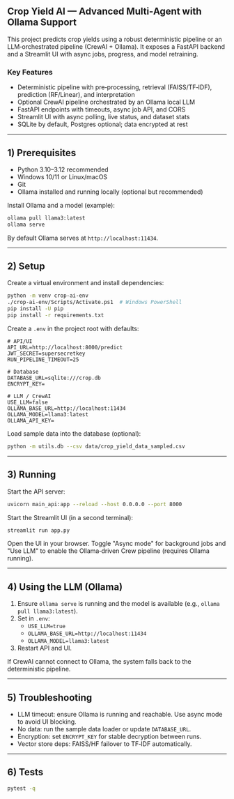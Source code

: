 ## Crop Yield AI — Advanced Multi‑Agent with Ollama Support

This project predicts crop yields using a robust deterministic pipeline or an LLM‑orchestrated pipeline (CrewAI + Ollama). It exposes a FastAPI backend and a Streamlit UI with async jobs, progress, and model retraining.

### Key Features
- Deterministic pipeline with pre‑processing, retrieval (FAISS/TF‑IDF), prediction (RF/Linear), and interpretation
- Optional CrewAI pipeline orchestrated by an Ollama local LLM
- FastAPI endpoints with timeouts, async job API, and CORS
- Streamlit UI with async polling, live status, and dataset stats
- SQLite by default, Postgres optional; data encrypted at rest

---

## 1) Prerequisites
- Python 3.10–3.12 recommended
- Windows 10/11 or Linux/macOS
- Git
- Ollama installed and running locally (optional but recommended)

Install Ollama and a model (example):

```bash
ollama pull llama3:latest
ollama serve
```

By default Ollama serves at `http://localhost:11434`.

---

## 2) Setup

Create a virtual environment and install dependencies:

```bash
python -m venv crop-ai-env
./crop-ai-env/Scripts/Activate.ps1  # Windows PowerShell
pip install -U pip
pip install -r requirements.txt
```

Create a `.env` in the project root with defaults:

```env
# API/UI
API_URL=http://localhost:8000/predict
JWT_SECRET=supersecretkey
RUN_PIPELINE_TIMEOUT=25

# Database
DATABASE_URL=sqlite:///crop.db
ENCRYPT_KEY=

# LLM / CrewAI
USE_LLM=false
OLLAMA_BASE_URL=http://localhost:11434
OLLAMA_MODEL=llama3:latest
OLLAMA_API_KEY=
```

Load sample data into the database (optional):

```bash
python -m utils.db --csv data/crop_yield_data_sampled.csv
```

---

## 3) Running

Start the API server:

```bash
uvicorn main_api:app --reload --host 0.0.0.0 --port 8000
```

Start the Streamlit UI (in a second terminal):

```bash
streamlit run app.py
```

Open the UI in your browser. Toggle "Async mode" for background jobs and "Use LLM" to enable the Ollama‑driven Crew pipeline (requires Ollama running).

---

## 4) Using the LLM (Ollama)
1. Ensure `ollama serve` is running and the model is available (e.g., `ollama pull llama3:latest`).
2. Set in `.env`:
   - `USE_LLM=true`
   - `OLLAMA_BASE_URL=http://localhost:11434`
   - `OLLAMA_MODEL=llama3:latest`
3. Restart API and UI.

If CrewAI cannot connect to Ollama, the system falls back to the deterministic pipeline.

---

## 5) Troubleshooting
- LLM timeout: ensure Ollama is running and reachable. Use async mode to avoid UI blocking.
- No data: run the sample data loader or update `DATABASE_URL`.
- Encryption: set `ENCRYPT_KEY` for stable decryption between runs.
- Vector store deps: FAISS/HF failover to TF‑IDF automatically.

---

## 6) Tests

```bash
pytest -q
```